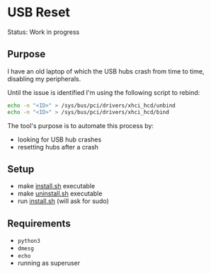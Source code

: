 # USB Reset

Status: Work in progress

## Purpose

I have an old laptop of which the USB hubs crash from time to time, disabling my peripherals.

Until the issue is identified I'm using the following script to rebind:
```sh
echo -n "<ID>" > /sys/bus/pci/drivers/xhci_hcd/unbind
echo -n "<ID>" > /sys/bus/pci/drivers/xhci_hcd/bind
```

The tool's purpose is to automate this process by:
* looking for USB hub crashes
* resetting hubs after a crash


## Setup

* make [install.sh](service_install.sh) executable
* make [uninstall.sh](service_uninstall.sh) executable
* run [install.sh](install.sh) (will ask for sudo)


## Requirements

* `python3`
* `dmesg`
* `echo`
* running as superuser
